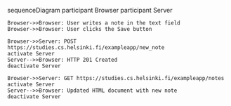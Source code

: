 sequenceDiagram
    participant Browser
    participant Server

    Browser->>Browser: User writes a note in the text field
    Browser->>Browser: User clicks the Save button

    Browser->>Server: POST https://studies.cs.helsinki.fi/exampleapp/new_note
    activate Server
    Server-->>Browser: HTTP 201 Created
    deactivate Server

    Browser->>Server: GET https://studies.cs.helsinki.fi/exampleapp/notes
    activate Server
    Server-->>Browser: Updated HTML document with new note
    deactivate Server
